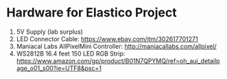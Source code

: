 Hardware for Elastico Project
=============================

1. 5V Supply (lab surplus)
2. LED Connector Cable: https://www.ebay.com/itm/302617701271
3. Maniacal Labs AllPixelMini Controller: http://maniacallabs.com/allpixel/
4. WS2812B 16.4 feet 150 LED RGB Strip: https://www.amazon.com/gp/product/B01N7QPYMQ/ref=oh_aui_detailpage_o01_s00?ie=UTF8&psc=1
